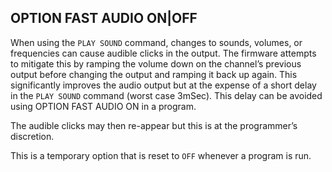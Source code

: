 ## OPTION FAST AUDIO ON|OFF

When using the `PLAY SOUND` command, changes to sounds, volumes, or frequencies can cause audible clicks in the output. The firmware attempts to mitigate this by ramping the volume down on the channel’s previous output before changing the output and ramping it back up again. This significantly improves the audio output but at the expense of a short delay in the `PLAY SOUND` command (worst case 3mSec). This delay can be avoided using OPTION FAST AUDIO ON in a program.

The audible clicks may then re-appear but this is at the programmer’s discretion.

This is a temporary option that is reset to `OFF` whenever a program is run.


